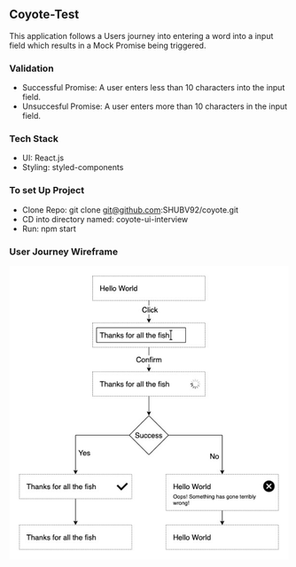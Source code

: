 ## Coyote-Test
This application follows a Users journey into entering a word into a input field which results in a Mock Promise being triggered. 

### Validation
-   Successful Promise: A user enters less than 10 characters into the input field. 
-   Unsuccesful Promise: A user enters more than 10 characters in the input field. 

### Tech Stack 
-   UI: React.js
-   Styling: styled-components 


### To set Up Project
-   Clone Repo: git clone git@github.com:SHUBV92/coyote.git
-   CD into directory named: coyote-ui-interview
-   Run: npm start 

### User Journey Wireframe

![Wireframe/Algorithm](InlineEdit_Wireframe_Algorithm.jpg)
